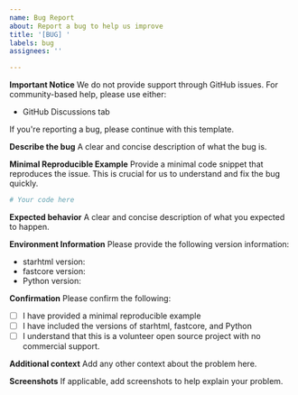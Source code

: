 ```yaml
---
name: Bug Report
about: Report a bug to help us improve
title: '[BUG] '
labels: bug
assignees: ''

---
```


**Important Notice**
We do not provide support through GitHub issues. For community-based help, please use either:
- GitHub Discussions tab

If you're reporting a bug, please continue with this template.

**Describe the bug**
A clear and concise description of what the bug is.

**Minimal Reproducible Example**
Provide a minimal code snippet that reproduces the issue. This is crucial for us to understand and fix the bug quickly.

```python
# Your code here
```

**Expected behavior**
A clear and concise description of what you expected to happen.

**Environment Information**
Please provide the following version information:
- starhtml version:
- fastcore version:
- Python version:

**Confirmation**
Please confirm the following:
- [ ] I have provided a minimal reproducible example
- [ ] I have included the versions of starhtml, fastcore, and Python
- [ ] I understand that this is a volunteer open source project with no commercial support.

**Additional context**
Add any other context about the problem here.

**Screenshots**
If applicable, add screenshots to help explain your problem.
